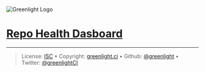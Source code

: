 ![Greenlight Logo](https://gitcdn.link/repo/greenlight/brand/master/logo/banner.svg)

# [Repo Health Dasboard](https://greenlight.github.io)

---

> License: [ISC][license-url] • 
> Copyright: [greenlight.ci](https://greenlight.ci) • 
> Github: [@greenlight](https://github.com/greenlight) • 
> Twitter: [@greenlightCI](https://twitter.com/greenlightCI)

[license-url]: http://choosealicense.com/licenses/isc/
